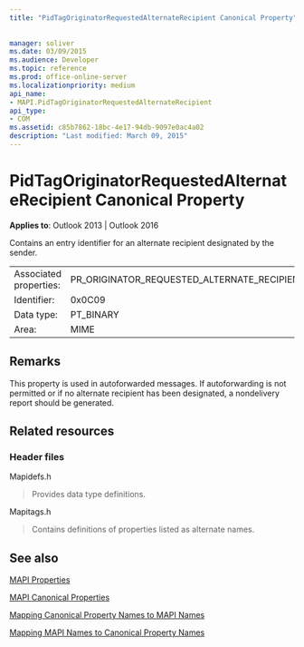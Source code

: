 ```yaml
---
title: "PidTagOriginatorRequestedAlternateRecipient Canonical Property"
 
 
manager: soliver
ms.date: 03/09/2015
ms.audience: Developer
ms.topic: reference
ms.prod: office-online-server
ms.localizationpriority: medium
api_name:
- MAPI.PidTagOriginatorRequestedAlternateRecipient
api_type:
- COM
ms.assetid: c85b7862-18bc-4e17-94db-9097e0ac4a02
description: "Last modified: March 09, 2015"
---
```


# PidTagOriginatorRequestedAlternateRecipient Canonical Property

  
  
**Applies to**: Outlook 2013 | Outlook 2016 
  
Contains an entry identifier for an alternate recipient designated by the sender.
  
|||
|:-----|:-----|
|Associated properties:  <br/> |PR_ORIGINATOR_REQUESTED_ALTERNATE_RECIPIENT  <br/> |
|Identifier:  <br/> |0x0C09  <br/> |
|Data type:  <br/> |PT_BINARY  <br/> |
|Area:  <br/> |MIME  <br/> |
   
## Remarks

This property is used in autoforwarded messages. If autoforwarding is not permitted or if no alternate recipient has been designated, a nondelivery report should be generated.
  
## Related resources

### Header files

Mapidefs.h
  
> Provides data type definitions.
    
Mapitags.h
  
> Contains definitions of properties listed as alternate names.
    
## See also



[MAPI Properties](mapi-properties.md)
  
[MAPI Canonical Properties](mapi-canonical-properties.md)
  
[Mapping Canonical Property Names to MAPI Names](mapping-canonical-property-names-to-mapi-names.md)
  
[Mapping MAPI Names to Canonical Property Names](mapping-mapi-names-to-canonical-property-names.md)

